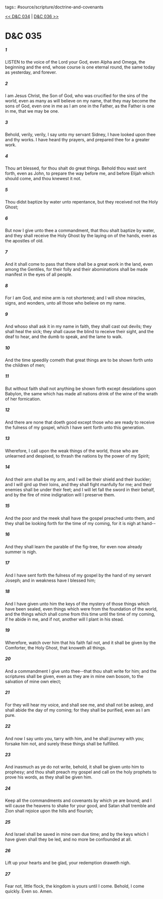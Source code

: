 tags:: #source/scripture/doctrine-and-covenants

[<< D&C 034](/doctrine-and-covenants/D&C_034.md) | [D&C 036 >>](/doctrine-and-covenants/D&C_036.md)

# D&C 035

##### 1

LISTEN to the voice of the Lord your God, even Alpha and Omega, the beginning and the end, whose course is one eternal round, the same today as yesterday, and forever.

##### 2

I am Jesus Christ, the Son of God, who was crucified for the sins of the world, even as many as will believe on my name, that they may become the sons of God, even one in me as I am one in the Father, as the Father is one in me, that we may be one.

##### 3

Behold, verily, verily, I say unto my servant Sidney, I have looked upon thee and thy works. I have heard thy prayers, and prepared thee for a greater work.

##### 4

Thou art blessed, for thou shalt do great things. Behold thou wast sent forth, even as John, to prepare the way before me, and before Elijah which should come, and thou knewest it not.

##### 5

Thou didst baptize by water unto repentance, but they received not the Holy Ghost;

##### 6

But now I give unto thee a commandment, that thou shalt baptize by water, and they shall receive the Holy Ghost by the laying on of the hands, even as the apostles of old.

##### 7

And it shall come to pass that there shall be a great work in the land, even among the Gentiles, for their folly and their abominations shall be made manifest in the eyes of all people.

##### 8

For I am God, and mine arm is not shortened; and I will show miracles, signs, and wonders, unto all those who believe on my name.

##### 9

And whoso shall ask it in my name in faith, they shall cast out devils; they shall heal the sick; they shall cause the blind to receive their sight, and the deaf to hear, and the dumb to speak, and the lame to walk.

##### 10

And the time speedily cometh that great things are to be shown forth unto the children of men;

##### 11

But without faith shall not anything be shown forth except desolations upon Babylon, the same which has made all nations drink of the wine of the wrath of her fornication.

##### 12

And there are none that doeth good except those who are ready to receive the fulness of my gospel, which I have sent forth unto this generation.

##### 13

Wherefore, I call upon the weak things of the world, those who are unlearned and despised, to thrash the nations by the power of my Spirit;

##### 14

And their arm shall be my arm, and I will be their shield and their buckler; and I will gird up their loins, and they shall fight manfully for me; and their enemies shall be under their feet; and I will let fall the sword in their behalf, and by the fire of mine indignation will I preserve them.

##### 15

And the poor and the meek shall have the gospel preached unto them, and they shall be looking forth for the time of my coming, for it is nigh at hand--

##### 16

And they shall learn the parable of the fig-tree, for even now already summer is nigh.

##### 17

And I have sent forth the fulness of my gospel by the hand of my servant Joseph; and in weakness have I blessed him;

##### 18

And I have given unto him the keys of the mystery of those things which have been sealed, even things which were from the foundation of the world, and the things which shall come from this time until the time of my coming, if he abide in me, and if not, another will I plant in his stead.

##### 19

Wherefore, watch over him that his faith fail not, and it shall be given by the Comforter, the Holy Ghost, that knoweth all things.

##### 20

And a commandment I give unto thee--that thou shalt write for him; and the scriptures shall be given, even as they are in mine own bosom, to the salvation of mine own elect;

##### 21

For they will hear my voice, and shall see me, and shall not be asleep, and shall abide the day of my coming; for they shall be purified, even as I am pure.

##### 22

And now I say unto you, tarry with him, and he shall journey with you; forsake him not, and surely these things shall be fulfilled.

##### 23

And inasmuch as ye do not write, behold, it shall be given unto him to prophesy; and thou shalt preach my gospel and call on the holy prophets to prove his words, as they shall be given him.

##### 24

Keep all the commandments and covenants by which ye are bound; and I will cause the heavens to shake for your good, and Satan shall tremble and Zion shall rejoice upon the hills and flourish;

##### 25

And Israel shall be saved in mine own due time; and by the keys which I have given shall they be led, and no more be confounded at all.

##### 26

Lift up your hearts and be glad, your redemption draweth nigh.

##### 27

Fear not, little flock, the kingdom is yours until I come. Behold, I come quickly. Even so. Amen.
